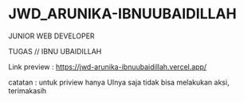 # JWD_ARUNIKA-IBNUUBAIDILLAH
JUNIOR WEB DEVELOPER

TUGAS // IBNU UBAIDILLAH

Link preview : https://jwd-arunika-ibnuubaidillah.vercel.app/

catatan : untuk priview hanya UInya saja tidak bisa melakukan aksi, terimakasih
